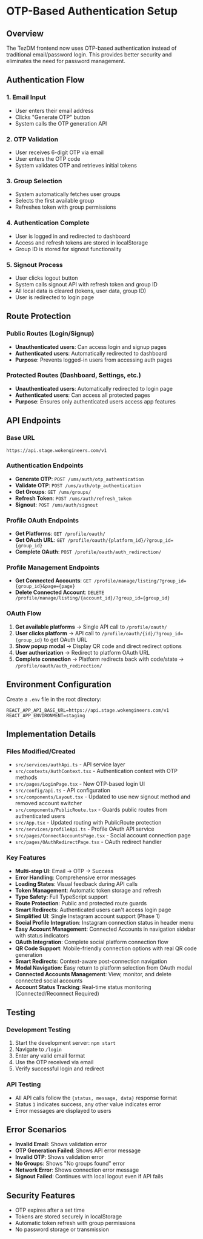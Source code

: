 # OTP-Based Authentication Setup

## Overview

The TezDM frontend now uses OTP-based authentication instead of traditional email/password login. This provides better security and eliminates the need for password management.

## Authentication Flow

### 1. Email Input
- User enters their email address
- Clicks "Generate OTP" button
- System calls the OTP generation API

### 2. OTP Validation
- User receives 6-digit OTP via email
- User enters the OTP code
- System validates OTP and retrieves initial tokens

### 3. Group Selection
- System automatically fetches user groups
- Selects the first available group
- Refreshes token with group permissions

### 4. Authentication Complete
- User is logged in and redirected to dashboard
- Access and refresh tokens are stored in localStorage
- Group ID is stored for signout functionality

### 5. Signout Process
- User clicks logout button
- System calls signout API with refresh token and group ID
- All local data is cleared (tokens, user data, group ID)
- User is redirected to login page

## Route Protection

### Public Routes (Login/Signup)
- **Unauthenticated users**: Can access login and signup pages
- **Authenticated users**: Automatically redirected to dashboard
- **Purpose**: Prevents logged-in users from accessing auth pages

### Protected Routes (Dashboard, Settings, etc.)
- **Unauthenticated users**: Automatically redirected to login page
- **Authenticated users**: Can access all protected pages
- **Purpose**: Ensures only authenticated users access app features

## API Endpoints

### Base URL
```
https://api.stage.wokengineers.com/v1
```

### Authentication Endpoints
- **Generate OTP**: `POST /ums/auth/otp_authentication`
- **Validate OTP**: `POST /ums/auth/otp_authentication`
- **Get Groups**: `GET /ums/groups/`
- **Refresh Token**: `POST /ums/auth/refresh_token`
- **Signout**: `POST /ums/auth/signout`

### Profile OAuth Endpoints
- **Get Platforms**: `GET /profile/oauth/`
- **Get OAuth URL**: `GET /profile/oauth/{platform_id}/?group_id={group_id}`
- **Complete OAuth**: `POST /profile/oauth/auth_redirection/`

### Profile Management Endpoints
- **Get Connected Accounts**: `GET /profile/manage/listing/?group_id={group_id}&page={page}`
- **Delete Connected Account**: `DELETE /profile/manage/listing/{account_id}/?group_id={group_id}`

### OAuth Flow
1. **Get available platforms** → Single API call to `/profile/oauth/`
2. **User clicks platform** → API call to `/profile/oauth/{id}/?group_id={group_id}` to get OAuth URL
3. **Show popup modal** → Display QR code and direct redirect options
4. **User authorization** → Redirect to platform OAuth URL
5. **Complete connection** → Platform redirects back with code/state → `/profile/oauth/auth_redirection/`

## Environment Configuration

Create a `.env` file in the root directory:

```env
REACT_APP_API_BASE_URL=https://api.stage.wokengineers.com/v1
REACT_APP_ENVIRONMENT=staging
```

## Implementation Details

### Files Modified/Created
- `src/services/authApi.ts` - API service layer
- `src/contexts/AuthContext.tsx` - Authentication context with OTP methods
- `src/pages/LoginPage.tsx` - New OTP-based login UI
- `src/config/api.ts` - API configuration
- `src/components/Layout.tsx` - Updated to use new signout method and removed account switcher
- `src/components/PublicRoute.tsx` - Guards public routes from authenticated users
- `src/App.tsx` - Updated routing with PublicRoute protection
- `src/services/profileApi.ts` - Profile OAuth API service
- `src/pages/ConnectAccountsPage.tsx` - Social account connection page
- `src/pages/OAuthRedirectPage.tsx` - OAuth redirect handler

### Key Features
- **Multi-step UI**: Email → OTP → Success
- **Error Handling**: Comprehensive error messages
- **Loading States**: Visual feedback during API calls
- **Token Management**: Automatic token storage and refresh
- **Type Safety**: Full TypeScript support
- **Route Protection**: Public and protected route guards
- **Smart Redirects**: Authenticated users can't access login page
- **Simplified UI**: Single Instagram account support (Phase 1)
- **Social Profile Integration**: Instagram connection status in header menu
- **Easy Account Management**: Connected Accounts in navigation sidebar with status indicators
- **OAuth Integration**: Complete social platform connection flow
- **QR Code Support**: Mobile-friendly connection options with real QR code generation
- **Smart Redirects**: Context-aware post-connection navigation
- **Modal Navigation**: Easy return to platform selection from OAuth modal
- **Connected Accounts Management**: View, monitor, and delete connected social accounts
- **Account Status Tracking**: Real-time status monitoring (Connected/Reconnect Required)

## Testing

### Development Testing
1. Start the development server: `npm start`
2. Navigate to `/login`
3. Enter any valid email format
4. Use the OTP received via email
5. Verify successful login and redirect

### API Testing
- All API calls follow the `{status, message, data}` response format
- Status `1` indicates success, any other value indicates error
- Error messages are displayed to users

## Error Scenarios

- **Invalid Email**: Shows validation error
- **OTP Generation Failed**: Shows API error message
- **Invalid OTP**: Shows validation error
- **No Groups**: Shows "No groups found" error
- **Network Error**: Shows connection error message
- **Signout Failed**: Continues with local logout even if API fails

## Security Features

- OTP expires after a set time
- Tokens are stored securely in localStorage
- Automatic token refresh with group permissions
- No password storage or transmission 
